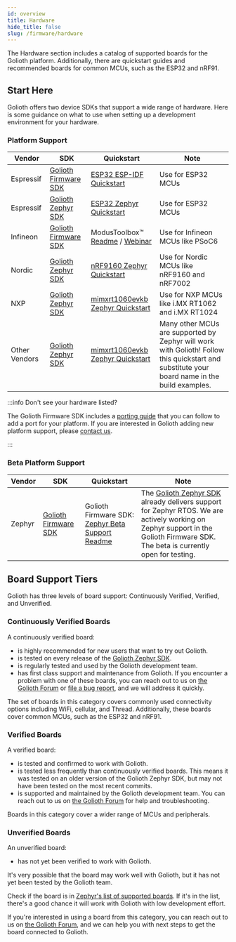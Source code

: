 ```yaml
---
id: overview
title: Hardware
hide_title: false
slug: /firmware/hardware
---
```


The Hardware section includes a catalog of supported boards for the Golioth
platform. Additionally, there are quickstart guides and recommended boards for
common MCUs, such as the ESP32 and nRF91.

## Start Here

Golioth offers two device SDKs that support a wide range of hardware. Here is
some guidance on what to use when setting up a development environment for your
hardware.

### Platform Support

| Vendor     | SDK                  | Quickstart | Note |
| ---------- | -------------------- | ---------- | ---- |
| Espressif  | [Golioth Firmware SDK](https://github.com/golioth/golioth-firmware-sdk) | [ESP32 ESP-IDF Quickstart](/firmware/hardware/esp32/espidf-quickstart/set-up-espidf) | Use for ESP32 MCUs |
| Espressif  | [Golioth Zephyr SDK](https://github.com/golioth/golioth-zephyr-sdk)   | [ESP32 Zephyr Quickstart](/firmware/hardware/esp32/zephyr-quickstart/set-up-zephyr) | Use for ESP32 MCUs |
| Infineon   | [Golioth Firmware SDK](https://github.com/golioth/golioth-firmware-sdk) | ModusToolbox&trade; [Readme](https://github.com/golioth/golioth-firmware-sdk/tree/main/examples/modus_toolbox) / [Webinar](https://blog.golioth.io/a-recap-of-how-to-collect-data-from-iot-sensors-using-golioth-and-the-infineon-modustoolbox/) | Use for Infineon MCUs like PSoC6 |
| Nordic     | [Golioth Zephyr SDK](https://github.com/golioth/golioth-zephyr-sdk)   | [nRF9160 Zephyr Quickstart](/firmware/hardware/nrf91/zephyr-quickstart/set-up-zephyr) | Use for Nordic MCUs like nRF9160 and nRF7002 |
| NXP        | [Golioth Zephyr SDK](https://github.com/golioth/golioth-zephyr-sdk)   | [mimxrt1060evkb Zephyr Quickstart](/firmware/hardware/mimxrt1060_evkb/zephyr-quickstart/set-up-zephyr) | Use for NXP MCUs like i.MX RT1062 and i.MX RT1024 |
| Other Vendors | [Golioth Zephyr SDK](https://github.com/golioth/golioth-zephyr-sdk) | [mimxrt1060evkb Zephyr Quickstart](/firmware/hardware/mimxrt1060_evkb/zephyr-quickstart/set-up-zephyr) | Many other MCUs are supported by Zephyr will work with Golioth! Follow this quickstart and substitute your board name in the build examples. |

:::info Don't see your hardware listed?

The Golioth Firmware SDK includes a [porting
guide](https://github.com/golioth/golioth-firmware-sdk/blob/main/docs/Porting_Guide.md)
that you can follow to add a port for your platform. If you are interested in
Golioth adding new platform support, please [contact
us](mailto:hello@golioth.io).

:::

### Beta Platform Support

| Vendor     | SDK                  | Quickstart | Note |
| ---------- | -------------------- | ---------- | ---- |
| Zephyr | [Golioth Firmware SDK](https://github.com/golioth/golioth-firmware-sdk) | Golioth Firmware SDK: [Zephyr Beta Support Readme](https://github.com/golioth/golioth-firmware-sdk/tree/main/examples/zephyr)  | The [Golioth Zephyr SDK](https://github.com/golioth/golioth-zephyr-sdk) already delivers support for Zephyr RTOS. We are actively working on Zephyr support in the Golioth Firmware SDK. The beta is currently open for testing. |

## Board Support Tiers

Golioth has three levels of board support: Continuously Verified, Verified,
and Unverified.

### Continuously Verified Boards

A continuously verified board:

* is highly recommended for new users that want to try out Golioth.
* is tested on every release of the [Golioth Zephyr SDK](https://github.com/golioth/golioth-zephyr-sdk).
* is regularly tested and used by the Golioth development team.
* has first class support and maintenance from Golioth. If you encounter a problem
    with one of these boards, you can reach out to us on [the Golioth Forum](https://forum.golioth.io) or
    [file a bug report](https://github.com/golioth/golioth-zephyr-sdk/issues),
    and we will address it quickly.

The set of boards in this category covers commonly used
connectivity options including WiFi, cellular, and Thread.
Additionally, these boards cover common MCUs, such as the ESP32 and nRF91.

### Verified Boards

A verified board:

* is tested and confirmed to work with Golioth.
* is tested less frequently than continuously verified boards. This means it
    was tested on an older version of the Golioth Zephyr SDK, but may not
    have been tested on the most recent commits.
* is supported and maintained by the Golioth development team. You can reach
    out to us on [the Golioth Forum](https://forum.golioth.io) for help and troubleshooting.

Boards in this category cover a wider range of MCUs and peripherals.

### Unverified Boards

An unverified board:

* has not yet been verified to work with Golioth.

It's very possible that the board may work well with Golioth, but it has not
yet been tested by the Golioth team.

Check if the board is in [Zephyr's list of supported boards](https://docs.zephyrproject.org/latest/boards/index.html).
If it's in the list, there's a good chance it will work with Golioth with
low development effort.

If you're interested in using a board from this category, you can reach out to us on
[the Golioth Forum](https://forum.golioth.io), and we can help you with next steps to
get the board connected to Golioth.
